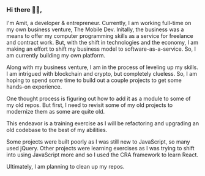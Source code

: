 ### Hi there 👋🏾,

I'm Amit, a developer & entrepreneur. 
Currently, I am working full-time on my own business venture, The Mobile Dev.
Initally, the business was a means to offer my computer programming skills as a service for freelance and contract work. But, with the shift in technologies and the economy, I am making an effort to shift my business model to software-as-a-service. So, I am currently building my own platform. 

Along with my business venture, I am in the process of leveling up my skills. 
I am intrigued with blockchain and crypto, but completely clueless. So, I am hoping to spend some time to build out a couple projects to get some hands-on experience. 

One thought process is figuring out how to add it as a module to some of my old repos.
But first, I need to revisit some of my old projects to modernize them as some are quite old.

This endeavor is a training exercise as I will be refactoring and upgrading an old codebase to the best of my abilities. 

Some projects were built poorly as I was still new to JavaScript, so many used jQuery. Other projects were learning exercises as I was trying to shift into using JavaScript more and so I used the CRA framework to learn React.

Ultimately, I am planning to clean up my repos.